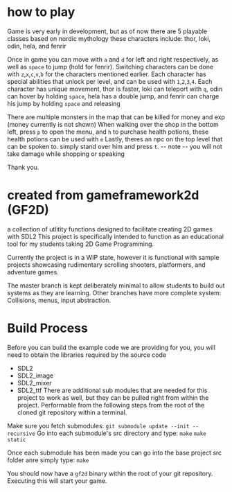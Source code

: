 
# how to play
Game is very early in development, but as of now there are 5 playable classes based on nordic mythology
these characters include: thor, loki, odin, hela, and fenrir

Once in game you can move with `a` and `d` for left and right respectively, as well as `space` to jump (hold for fenrir).
Switching characters can be done with `z`,`x`,`c`,`v`,`b` for the characters mentioned earlier.
Each character has special abilities that unlock per level, and can be used with `1`,`2`,`3`,`4`.
Each character has unique movement, thor is faster, loki can teleport with `q`, odin can hover by holding `space`, hela has a double jump,
and fenrir can charge his jump by holding `space` and releasing

There are multiple monsters in the map that can be killed for money and exp (money currently is not shown)
When walking over the shop in the bottom left, press `p` to open the menu, and `h` to purchase health potions,
these health potions can be used with `e`
Lastly, theres an npc on the top level that can be spoken to. simply stand over him and press `t`.
-- note -- you will not take damage while shopping or speaking

Thank you.

# created from gameframework2d (GF2D)
a collection of utlitity functions designed to facilitate creating 2D games with SDL2
This project is specifically intended to function as an educational tool for my students taking 2D Game Programming.

Currently the project is in a WIP state, however it is functional with sample projects showcasing rudimentary scrolling shooters,
platformers, and adventure games.

The master branch is kept deliberately minimal to allow students to build out systems as they are learning.
Other branches have more complete system: Collisions, menus, input abstraction.

# Build Process

Before you can build the example code we are providing for you, you will need to obtain the libraries required
by the source code
 - SDL2
 - SDL2_image
 - SDL2_mixer
 - SDL2_ttf
There are additional sub modules that are needed for this project to work as well, but they can be pulled right from within the project.
Performable from the following steps from the root of the cloned git repository within a terminal. 

Make sure you fetch submodules: `git submodule update --init --recursive`
Go into each submodule's src directory and type:
`make`
`make static`

Once each submodule has been made you can go into the base project src folder anre simply type:
`make`

You should now have a `gf2d` binary within the root of your git repository. Executing this will start your game.
